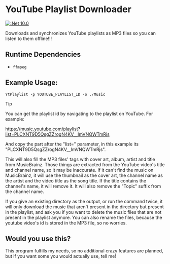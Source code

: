 # YouTube Playlist Downloader

[![.Net 10.0](https://img.shields.io/badge/10.0-606060?style=flat-square&logo=dotnet&labelColor=512BD4)](#)

Downloads and synchronizes YouTube playlists as MP3 files so you can listen to them offline!!!

## Runtime Dependencies

- `ffmpeg`

## Example Usage:

`YtPlaylist -p YOUTUBE_PLAYLIST_ID -o ./Music`

> [!TIP]
> You can get the playlist id by navigating to the playlist on YouTube. For example:
> 
> https://music.youtube.com/playlist?list=PLCXNT9D5QsgZZrogN4KV__ImVNQWTmRjs
> 
> And copy the part after the "list=" parameter, in this example its "PLCXNT9D5QsgZZrogN4KV__ImVNQWTmRjs".

This will also fill the MP3 files' tags with cover art, album, artist and title from MusicBrainz.
Those things are extracted from the YouTube video's title and channel name, so it may be inaccurate.
If it can't find the music on MusicBrainz, it will use the thumbnail as the cover art, the channel name as the artist and the video title as the song title.
If the title contains the channel's name, it will remove it. It will also remove the "Topic" suffix from the channel name.

If you give an existing directory as the output, or run the command twice, it will only download the music that aren't present in the directory but present in the playlist, and ask you if you want to delete the music files that are not present in the playlist anymore.
You can also rename the files, because the youtube video's id is stored in the MP3 file, so no worries.

## Would you use this?

This program fulfills my needs, so no additional crazy features are planned, but if you want some you would actually use, tell me!
